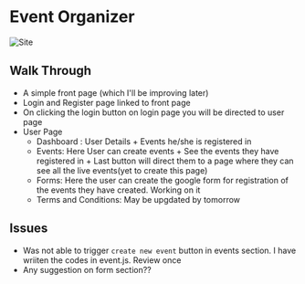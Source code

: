 # Event Organizer
 
![Site](https://github.com/chetanpandey1266/event-manager/blob/master/site-walk-through.gif)


## Walk Through
 - A simple front page (which I'll be improving later)
 - Login and Register page linked to front page
 - On clicking the login button on login page you will be directed to user page
 - User Page
   - Dashboard : User Details + Events he/she is registered in
   - Events: Here User can create events + See the events they have registered in + Last button will direct them to a page where they can see all the live events(yet to create this page)
   - Forms: Here the user can create the google form  for registration of the events they have created. Working on it
   - Terms and Conditions: May be upgdated by tomorrow
   
## Issues
 - Was not able to trigger `create new event` button in events section. I have wriiten the codes in event.js. Review once
 - Any suggestion on form section??
 
 
